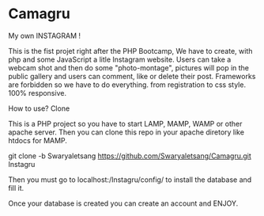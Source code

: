# Camagru

My own INSTAGRAM !

This is the fist projet right after the PHP Bootcamp, We have to create, with php and some JavaScript a litle Instagram website.
Users can take a webcam shot and then do some "photo-montage", pictures will pop in the public gallery and users can comment, like or delete their post.
Frameworks are forbidden so we have to do everything. from registration to css style.
100% responsive.

How to use?
Clone

This is a PHP project so you have to start LAMP, MAMP, WAMP or other apache server. Then you can clone this repo in your apache diretory like htdocs for MAMP.

  git clone -b Swaryaletsang https://github.com/Swaryaletsang/Camagru.git Instagru

Then you must go to localhost:/Instagru/config/ to install the database and fill it.

Once your database is created you can create an account and ENJOY.

